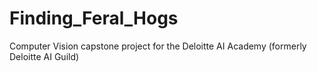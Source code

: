 # Finding_Feral_Hogs
Computer Vision capstone project for the Deloitte AI Academy (formerly Deloitte AI Guild)
